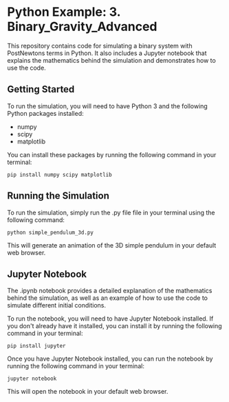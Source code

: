 # Python Example: 3. Binary_Gravity_Advanced

This repository contains code for simulating a binary system with PostNewtons terms in Python. 
It also includes a Jupyter notebook that explains the mathematics behind the simulation and demonstrates how to use the code.

## Getting Started

To run the simulation, you will need to have Python 3 and the following Python packages installed:

- numpy
- scipy
- matplotlib

You can install these packages by running the following command in your terminal:

```
pip install numpy scipy matplotlib
```


## Running the Simulation

To run the simulation, simply run the .py file file in your terminal using the following command:

```
python simple_pendulum_3d.py
```

This will generate an animation of the 3D simple pendulum in your default web browser.

## Jupyter Notebook

The .ipynb notebook provides a detailed explanation of the mathematics behind the simulation, as well as an example of how to use the code to simulate different initial conditions.

To run the notebook, you will need to have Jupyter Notebook installed. If you don't already have it installed, you can install it by running the following command in your terminal:

```
pip install jupyter
```


Once you have Jupyter Notebook installed, you can run the notebook by running the following command in your terminal:

```
jupyter notebook
```

This will open the notebook in your default web browser.
